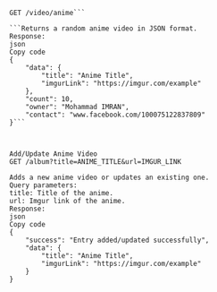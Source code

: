 ```Get Random Anime Video
GET /video/anime```

```Returns a random anime video in JSON format.
Response:
json
Copy code
{
    "data": {
        "title": "Anime Title",
        "imgurLink": "https://imgur.com/example"
    },
    "count": 10,
    "owner": "Mohammad IMRAN",
    "contact": "www.facebook.com/100075122837809"
}```



Add/Update Anime Video
GET /album?title=ANIME_TITLE&url=IMGUR_LINK

Adds a new anime video or updates an existing one.
Query parameters:
title: Title of the anime.
url: Imgur link of the anime.
Response:
json
Copy code
{
    "success": "Entry added/updated successfully",
    "data": {
        "title": "Anime Title",
        "imgurLink": "https://imgur.com/example"
    }
}
